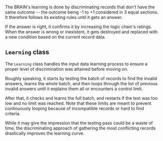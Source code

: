 The BRAIN's learning is done by discriminating records that don't have the same outcome -- the outcome being -1 to +1 considered in 3 equal sections.  It therefore follows its existing rules until it gets an answer.  

If the answer is right, it confirms it by increasing the logic chain's ratings.  When the answer is wrong or inexistent, it gets destroyed and replaced with a new condition based on the current record data.

## `Learning` class

The `Learning` class handles the input data learning process to ensure a proper level of discrimination was attained before moving on.

Roughly speaking, it starts by testing the batch of records to find the invalid answers, learns the whole batch, and then loops through the list of previous invalid answers until it explains them all or encounters a control limit.

After that, it checks and learns the full batch, and restarts if the test was too low and no limit was reached.  Note that these limits are meant to prevent continuously looping because of incompatible records or hard to find criteria.

While it may give the impression that the testing pass could be a waste of time, the discriminating approach of gathering the most conflicting records drastically improves the learning curve.
